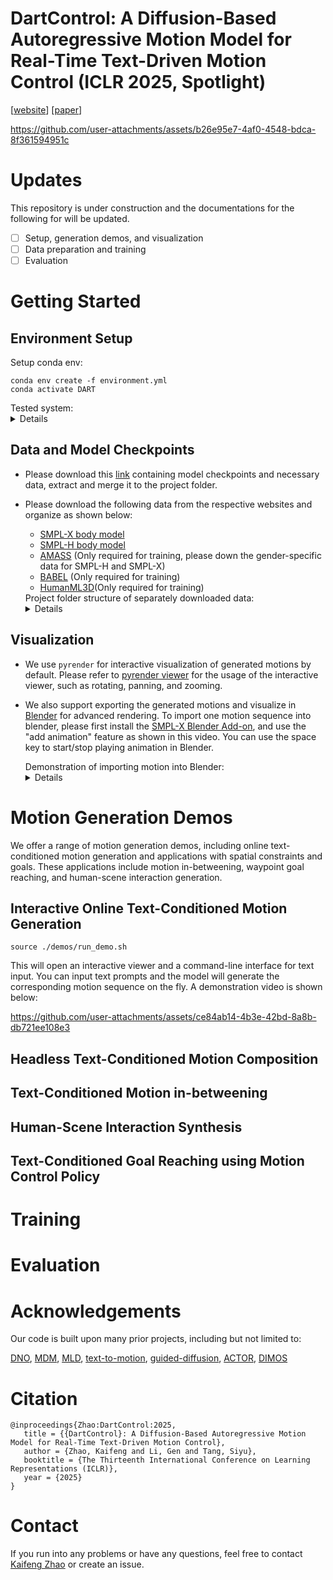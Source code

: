 # DartControl: A Diffusion-Based Autoregressive Motion Model for Real-Time Text-Driven Motion Control (ICLR 2025, Spotlight)

[[website](https://zkf1997.github.io/DART/)] [[paper](https://arxiv.org/abs/2410.05260)] 


https://github.com/user-attachments/assets/b26e95e7-4af0-4548-bdca-8f361594951c



# Updates
This repository is under construction and the documentations for the following for will be updated.  

- [ ] Setup, generation demos, and visualization
- [ ] Data preparation and training
- [ ] Evaluation

# Getting Started

## Environment Setup
Setup conda env:
```
conda env create -f environment.yml
conda activate DART
```
<summary>Tested system:</summary>
<details>
Our experiments and performance profiling are conducted on a workstation with single RTX 4090
GPU, intel i7-13700K CPU, 64GiB memory. The workstation runs with Ubuntu 22.04.4 LTS system.
</details>

## Data and Model Checkpoints
* Please download this [link](https://drive.google.com/drive/folders/1vJg3GFVPT6kr6cA0HrQGmiAEBE2dkaps?usp=drive_link) containing model checkpoints and necessary data, extract and merge it to the project folder.

* Please download the following data from the respective websites and organize as shown below:
  * [SMPL-X body model](https://download.is.tue.mpg.de/download.php?domain=smplx&sfile=smplx_lockedhead_20230207.zip)
  * [SMPL-H body model](https://download.is.tue.mpg.de/download.php?domain=mano&resume=1&sfile=smplh.tar.xz)
  * [AMASS](https://amass.is.tue.mpg.de/) (Only required for training, please down the gender-specific data for SMPL-H and SMPL-X)
  * [BABEL](https://download.is.tue.mpg.de/download.php?domain=teach&resume=1&sfile=babel-data/babel-teach.zip) (Only required for training)
  * [HumanML3D](https://github.com/EricGuo5513/HumanML3D)(Only required for training)

  <summary> 
  Project folder structure of separately downloaded data:
  </summary>
  <details>
  
    ```
    ./
    ├── data
    │   ├── smplx_lockedhead_20230207
    │   │   └── models_lockedhead
    │   │       ├── smplh
    │   │       │   ├── SMPLH_FEMALE.pkl
    │   │       │   └── SMPLH_MALE.pkl
    │   │       └── smplx
    │   │           ├── SMPLX_FEMALE.npz
    │   │           ├── SMPLX_MALE.npz
    │   │           └── SMPLX_NEUTRAL.npz
    │   ├── amass
    │   │   ├──  babel-teach
    │   │   │        ├── train.json
    │   │   │        └── val.json
    │   │   ├──  smplh_g
    │   │   │        ├── ACCAD
    │   │   │        ├── BioMotionLab_NTroje
    │   │   │        ├── BMLhandball
    │   │   │        ├── BMLmovi
    │   │   │        ├── CMU
    │   │   │        ├── CNRS
    │   │   │        ├── DanceDB
    │   │   │        ├── DFaust_67
    │   │   │        ├── EKUT
    │   │   │        ├── Eyes_Japan_Dataset
    │   │   │        ├── GRAB
    │   │   │        ├── HUMAN4D
    │   │   │        ├── HumanEva
    │   │   │        ├── KIT
    │   │   │        ├── MPI_HDM05
    │   │   │        ├── MPI_Limits
    │   │   │        ├── MPI_mosh
    │   │   │        ├── SFU
    │   │   │        ├── SOMA
    │   │   │        ├── SSM_synced
    │   │   │        ├── TCD_handMocap
    │   │   │        ├── TotalCapture
    │   │   │        ├── Transitions_mocap
    │   │   │        └── WEIZMANN
    │   │   └──  smplx_g
    │   │   │        ├── ACCAD
    │   │   │        ├── BMLmovi
    │   │   │        ├── BMLrub
    │   │   │        ├── CMU
    │   │   │        ├── CNRS
    │   │   │        ├── DanceDB
    │   │   │        ├── DFaust
    │   │   │        ├── EKUT
    │   │   │        ├── EyesJapanDataset
    │   │   │        ├── GRAB
    │   │   │        ├── HDM05
    │   │   │        ├── HUMAN4D
    │   │   │        ├── HumanEva
    │   │   │        ├── KIT
    │   │   │        ├── MoSh
    │   │   │        ├── PosePrior
    │   │   │        ├── SFU
    │   │   │        ├── SOMA
    │   │   │        ├── SSM
    │   │   │        ├── TCDHands
    │   │   │        ├── TotalCapture
    │   │   │        ├── Transitions
    │   │   │        └── WEIZMANN
    │   ├── HumanML3D
    │   │   ├── HumanML3D
    │   │   │   ├──...
    │   │   └── index.csv
    ```
  </details>

## Visualization 
* We use `pyrender` for interactive visualization of generated motions by default. Please refer to [pyrender viewer](https://pyrender.readthedocs.io/en/latest/generated/pyrender.viewer.Viewer.html) for the usage of the interactive viewer, such as rotating, panning, and zooming.
* We also support exporting the generated motions and visualize in [Blender](https://www.blender.org/) for advanced rendering. To import one motion sequence into blender, please first install the [SMPL-X Blender Add-on](https://gitlab.tuebingen.mpg.de/jtesch/smplx_blender_addon#installation), and use the "add animation" feature as shown in this video. You can use the space key to start/stop playing animation in Blender.
  <summary>Demonstration of importing motion into Blender:
  </summary>
  
  <details>

    https://github.com/user-attachments/assets/a15fc9d6-507e-4521-aa3f-64b2db8c0252


  </details>


# Motion Generation Demos
We offer a range of motion generation demos, including online text-conditioned motion generation and applications with spatial constraints and goals. 
These applications include motion in-betweening, waypoint goal reaching, and human-scene interaction generation.

## Interactive Online Text-Conditioned Motion Generation
```
source ./demos/run_demo.sh
```
This will open an interactive viewer and a command-line interface for text input. You can input text prompts and the model will generate the corresponding motion sequence on the fly.
A demonstration video is shown below:

https://github.com/user-attachments/assets/ce84ab14-4b3e-42bd-8a8b-db721ee108e3



## Headless Text-Conditioned Motion Composition 
 
## Text-Conditioned Motion in-betweening

## Human-Scene Interaction Synthesis

[//]: # (## Sparse and Dense Joint locations Control)

## Text-Conditioned Goal Reaching using Motion Control Policy

# Training

[//]: # (## Data Preparation)

[//]: # ()
[//]: # (## Motion Primitive VAE)

[//]: # ()
[//]: # (## Latent Motion Primitive Diffusion Model)

[//]: # ()
[//]: # (## Motion Control Policy)


# Evaluation

[//]: # (## Text-Conditioned Temporal Motion Composition)

[//]: # ()
[//]: # (## Text-Conditioned Motion In-betweening)

[//]: # ()
[//]: # (## Text-Conditioned Goal Reaching)

# Acknowledgements
Our code is built upon many prior projects, including but not limited to:

[DNO](https://github.com/korrawe/Diffusion-Noise-Optimization), [MDM](https://github.com/GuyTevet/motion-diffusion-model), [MLD](https://github.com/ChenFengYe/motion-latent-diffusion), [text-to-motion](https://github.com/EricGuo5513/text-to-motion), [guided-diffusion](https://github.com/openai/guided-diffusion), [ACTOR](https://github.com/Mathux/ACTOR), [DIMOS](https://github.com/zkf1997/DIMOS)

[//]: # (# License)

[//]: # (* Our code and model checkpoints employ the MIT License.)

[//]: # (* Note that our code depends on third-party software and datasets that employ their respective licenses. Here are some examples:)

[//]: # (    * Code/model/data relevant to the SMPL-X body model follows its own license.)

[//]: # (    * Code/model/data relevant to the AMASS dataset follows its own license.)

[//]: # (    * Blender and its SMPL-X add-on employ their respective license.)

  
# Citation
```
@inproceedings{Zhao:DartControl:2025,
   title = {{DartControl}: A Diffusion-Based Autoregressive Motion Model for Real-Time Text-Driven Motion Control},
   author = {Zhao, Kaifeng and Li, Gen and Tang, Siyu},
   booktitle = {The Thirteenth International Conference on Learning Representations (ICLR)},
   year = {2025}
}
```

# Contact

If you run into any problems or have any questions, feel free to contact [Kaifeng Zhao](mailto:kaifeng.zhao@inf.ethz.ch) or create an issue.
